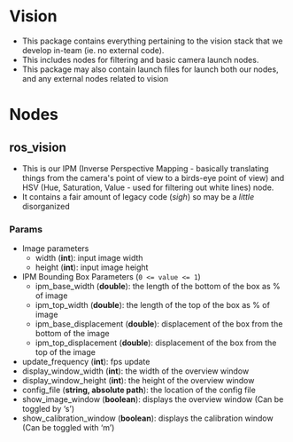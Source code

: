 # Vision
- This package contains everything pertaining to the vision stack that we develop in-team (ie. no external code). 
- This includes nodes for filtering and basic camera launch nodes.
- This package may also contain launch files for launch both our nodes, and any external nodes related to vision

# Nodes
## ros_vision
- This is our IPM (Inverse Perspective Mapping - basically translating things from the camera's point of view to a birds-eye point of view) and HSV (Hue, Saturation, Value - used for filtering out white lines) node.
- It contains a fair amount of legacy code (*sigh*) so may be a *little* disorganized

### Params
- Image parameters
  - width (**int**): input image width
  - height (**int**): input image height
- IPM Bounding Box Parameters (`0 <= value <= 1`)
  - ipm_base_width (**double**): the length of the bottom of the box as % of image
  - ipm_top_width (**double**): the length of the top of the box as % of image 
  - ipm_base_displacement (**double**): displacement of the box from the bottom of the image 
  - ipm_top_displacement (**double**): displacement of the box from the top of the image
- update_frequency (**int**): fps update
- display_window_width (**int**): the width of the overview window
- display_window_height (**int**): the height of the overview window
- config_file (**string, absolute path**): the location of the config file
- show_image_window (**boolean**): displays the overview window (Can be toggled by ‘s’)
- show_calibration_window (**boolean**): displays the calibration window (Can be toggled with ‘m’)
